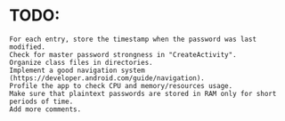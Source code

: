 # TODO:
    For each entry, store the timestamp when the password was last modified.
    Check for master password strongness in "CreateActivity".
    Organize class files in directories.
    Implement a good navigation system (https://developer.android.com/guide/navigation).
    Profile the app to check CPU and memory/resources usage.
    Make sure that plaintext passwords are stored in RAM only for short periods of time.
    Add more comments.